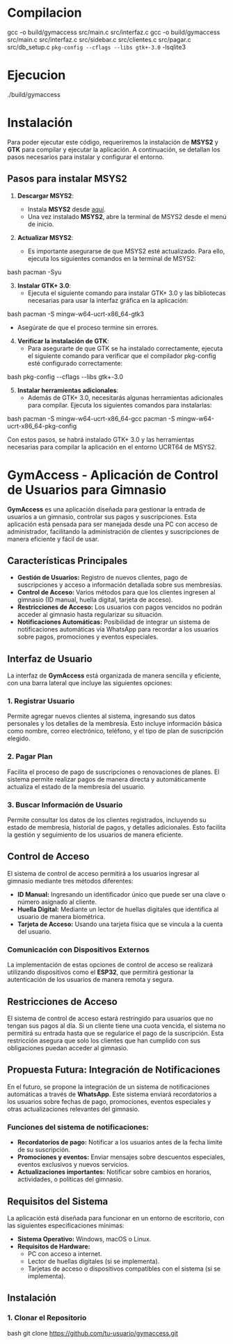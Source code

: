 ﻿# Compilacion
 gcc -o build/gymaccess     src/main.c     src/interfaz.c      gcc -o build/gymaccess src/main.c src/interfaz.c src/sidebar.c src/clientes.c src/pagar.c src/db_setup.c     `pkg-config --cflags --libs gtk+-3.0` -lsqlite3
# Ejecucion
./build/gymaccess
# Instalación

Para poder ejecutar este código, requeriremos la instalación de **MSYS2** y **GTK** para compilar y ejecutar la aplicación. A continuación, se detallan los pasos necesarios para instalar y configurar el entorno.

## Pasos para instalar MSYS2

1. **Descargar MSYS2**:
   - Instala **MSYS2** desde [aquí](https://www.msys2.org/).
   - Una vez instalado **MSYS2**, abre la terminal de MSYS2 desde el menú de inicio.

2. **Actualizar MSYS2**:
   - Es importante asegurarse de que MSYS2 esté actualizado. Para ello, ejecuta los siguientes comandos en la terminal de MSYS2:
     
bash
     pacman -Syu


3. **Instalar GTK+ 3.0**:
   - Ejecuta el siguiente comando para instalar GTK+ 3.0 y las bibliotecas necesarias para usar la interfaz gráfica en la aplicación:
     
bash
     pacman -S mingw-w64-ucrt-x86_64-gtk3

   - Asegúrate de que el proceso termine sin errores.

4. **Verificar la instalación de GTK**:
   - Para asegurarte de que GTK se ha instalado correctamente, ejecuta el siguiente comando para verificar que el compilador pkg-config esté configurado correctamente:
     
bash
     pkg-config --cflags --libs gtk+-3.0


5. **Instalar herramientas adicionales**:
   - Además de GTK+ 3.0, necesitarás algunas herramientas adicionales para compilar. Ejecuta los siguientes comandos para instalarlas:
     
bash
     pacman -S mingw-w64-ucrt-x86_64-gcc
     pacman -S mingw-w64-ucrt-x86_64-pkg-config


Con estos pasos, se habrá instalado GTK+ 3.0 y las herramientas necesarias para compilar la aplicación en el entorno UCRT64 de MSYS2.

# GymAccess - Aplicación de Control de Usuarios para Gimnasio

**GymAccess** es una aplicación diseñada para gestionar la entrada de usuarios a un gimnasio, controlar sus pagos y suscripciones. Esta aplicación está pensada para ser manejada desde una PC con acceso de administrador, facilitando la administración de clientes y suscripciones de manera eficiente y fácil de usar.

## Características Principales

- **Gestión de Usuarios:** Registro de nuevos clientes, pago de suscripciones y acceso a información detallada sobre sus membresías.
- **Control de Acceso:** Varios métodos para que los clientes ingresen al gimnasio (ID manual, huella digital, tarjeta de acceso).
- **Restricciones de Acceso:** Los usuarios con pagos vencidos no podrán acceder al gimnasio hasta regularizar su situación.
- **Notificaciones Automáticas:** Posibilidad de integrar un sistema de notificaciones automáticas vía WhatsApp para recordar a los usuarios sobre pagos, promociones y eventos especiales.

## Interfaz de Usuario

La interfaz de **GymAccess** está organizada de manera sencilla y eficiente, con una barra lateral que incluye las siguientes opciones:

### 1. Registrar Usuario
Permite agregar nuevos clientes al sistema, ingresando sus datos personales y los detalles de la membresía. Esto incluye información básica como nombre, correo electrónico, teléfono, y el tipo de plan de suscripción elegido.

### 2. Pagar Plan
Facilita el proceso de pago de suscripciones o renovaciones de planes. El sistema permite realizar pagos de manera directa y automáticamente actualiza el estado de la membresía del usuario.

### 3. Buscar Información de Usuario
Permite consultar los datos de los clientes registrados, incluyendo su estado de membresía, historial de pagos, y detalles adicionales. Esto facilita la gestión y seguimiento de los usuarios de manera eficiente.

## Control de Acceso

El sistema de control de acceso permitirá a los usuarios ingresar al gimnasio mediante tres métodos diferentes:

- **ID Manual:** Ingresando un identificador único que puede ser una clave o número asignado al cliente.
- **Huella Digital:** Mediante un lector de huellas digitales que identifica al usuario de manera biométrica.
- **Tarjeta de Acceso:** Usando una tarjeta física que se vincula a la cuenta del usuario.

### Comunicación con Dispositivos Externos

La implementación de estas opciones de control de acceso se realizará utilizando dispositivos como el **ESP32**, que permitirá gestionar la autenticación de los usuarios de manera remota y segura.

## Restricciones de Acceso

El sistema de control de acceso estará restringido para usuarios que no tengan sus pagos al día. Si un cliente tiene una cuota vencida, el sistema no permitirá su entrada hasta que se regularice el pago de la suscripción. Esta restricción asegura que solo los clientes que han cumplido con sus obligaciones puedan acceder al gimnasio.

## Propuesta Futura: Integración de Notificaciones

En el futuro, se propone la integración de un sistema de notificaciones automáticas a través de **WhatsApp**. Este sistema enviará recordatorios a los usuarios sobre fechas de pago, promociones, eventos especiales y otras actualizaciones relevantes del gimnasio. 

### Funciones del sistema de notificaciones:

- **Recordatorios de pago:** Notificar a los usuarios antes de la fecha límite de su suscripción.
- **Promociones y eventos:** Enviar mensajes sobre descuentos especiales, eventos exclusivos y nuevos servicios.
- **Actualizaciones importantes:** Notificar sobre cambios en horarios, actividades, o políticas del gimnasio.

## Requisitos del Sistema

La aplicación está diseñada para funcionar en un entorno de escritorio, con las siguientes especificaciones mínimas:

- **Sistema Operativo:** Windows, macOS o Linux.
- **Requisitos de Hardware:** 
  - PC con acceso a internet.
  - Lector de huellas digitales (si se implementa).
  - Tarjetas de acceso o dispositivos compatibles con el sistema (si se implementa).
  
## Instalación

### 1. Clonar el Repositorio

bash
git clone https://github.com/tu-usuario/gymaccess.git

